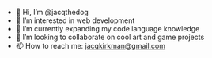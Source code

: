 - 👋 Hi, I’m @jacqthedog
- 👀 I’m interested in web development
- 🌱 I’m currently expanding my code language knowledge
- 💞️ I’m looking to collaborate on cool art and game projects
- 📫 How to reach me: jacqkirkman@gmail.com

<!---
jacqthedog/jacqthedog is a ✨ special ✨ repository because its `README.md` (this file) appears on your GitHub profile.
You can click the Preview link to take a look at your changes.
--->
